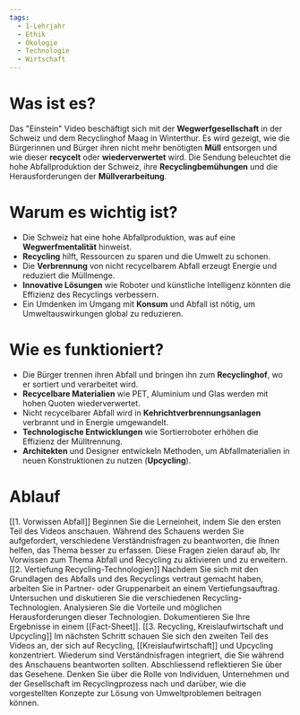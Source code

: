 ```yaml
---
tags:
  - 1-Lehrjahr
  - Ethik
  - Ökologie
  - Technologie
  - Wirtschaft
---
```

# Was ist es?

Das "Einstein" Video beschäftigt sich mit der **Wegwerfgesellschaft** in der Schweiz und dem Recyclinghof Maag in Winterthur. Es wird gezeigt, wie die Bürgerinnen und Bürger ihren nicht mehr benötigten **Müll** entsorgen und wie dieser **recycelt** oder **wiederverwertet** wird. Die Sendung beleuchtet die hohe Abfallproduktion der Schweiz, ihre **Recyclingbemühungen** und die Herausforderungen der **Müllverarbeitung**.
# Warum es wichtig ist?

- Die Schweiz hat eine hohe Abfallproduktion, was auf eine **Wegwerfmentalität** hinweist.
- **Recycling** hilft, Ressourcen zu sparen und die Umwelt zu schonen.
- Die **Verbrennung** von nicht recycelbarem Abfall erzeugt Energie und reduziert die Müllmenge.
- **Innovative Lösungen** wie Roboter und künstliche Intelligenz könnten die Effizienz des Recyclings verbessern.
- Ein Umdenken im Umgang mit **Konsum** und Abfall ist nötig, um Umweltauswirkungen global zu reduzieren.
# Wie es funktioniert?

- Die Bürger trennen ihren Abfall und bringen ihn zum **Recyclinghof**, wo er sortiert und verarbeitet wird.
- **Recycelbare Materialien** wie PET, Aluminium und Glas werden mit hohen Quoten wiederverwertet.
- Nicht recycelbarer Abfall wird in **Kehrichtverbrennungsanlagen** verbrannt und in Energie umgewandelt.
- **Technologische Entwicklungen** wie Sortierroboter erhöhen die Effizienz der Mülltrennung.
- **Architekten** und Designer entwickeln Methoden, um Abfallmaterialien in neuen Konstruktionen zu nutzen (**Upcycling**).

# Ablauf
[[1. Vorwissen Abfall]] 
Beginnen Sie die Lerneinheit, indem Sie den ersten Teil des Videos anschauen. Während des Schauens werden Sie aufgefordert, verschiedene Verständnisfragen zu beantworten, die Ihnen helfen, das Thema besser zu erfassen. Diese Fragen zielen darauf ab, Ihr Vorwissen zum Thema Abfall und Recycling zu aktivieren und zu erweitern. 
[[2. Vertiefung Recycling-Technologien]] Nachdem Sie sich mit den Grundlagen des Abfalls und des Recyclings vertraut gemacht haben, arbeiten Sie in Partner- oder Gruppenarbeit an einem Vertiefungsauftrag. Untersuchen und diskutieren Sie die verschiedenen Recycling-Technologien. Analysieren Sie die Vorteile und möglichen Herausforderungen dieser Technologien. Dokumentieren Sie Ihre Ergebnisse in einem [[Fact-Sheet]].
[[3. Recycling, Kreislaufwirtschaft und Upcycling]] Im nächsten Schritt schauen Sie sich den zweiten Teil des Videos an, der sich auf Recycling, [[Kreislaufwirtschaft]] und Upcycling konzentriert. Wiederum sind Verständnisfragen integriert, die Sie während des Anschauens beantworten sollten. Abschliessend reflektieren Sie über das Gesehene. Denken Sie über die Rolle von Individuen, Unternehmen und der Gesellschaft im Recyclingprozess nach und darüber, wie die vorgestellten Konzepte zur Lösung von Umweltproblemen beitragen können.